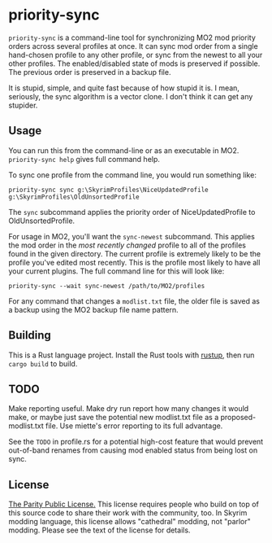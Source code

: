 # priority-sync

`priority-sync` is a command-line tool for synchronizing MO2 mod priority orders across several profiles at once. It can sync mod order from a single hand-chosen profile to any other profile, or sync from the newest to all your other profiles. The enabled/disabled state of mods is preserved if possible. The previous order is preserved in a backup file.

It is stupid, simple, and quite fast because of how stupid it is. I mean, seriously, the sync algorithm is a vector clone. I don't think it can get any stupider.

## Usage

You can run this from the command-line or as an executable in MO2. `priority-sync help` gives full command help.

To sync one profile from the command line, you would run something like:

```text
priority-sync sync g:\SkyrimProfiles\NiceUpdatedProfile g:\SkyrimProfiles\OldUnsortedProfile
```

The `sync` subcommand applies the priority order of NiceUpdatedProfile to OldUnsortedProfile.

For usage in MO2, you'll want the `sync-newest` subcommand. This applies the mod order in the _most recently changed_ profile to all of the profiles found in the given directory. The current profile is extremely likely to be the profile you've edited most recently. This is the profile most likely to have all your current plugins. The full command line for this will look like:

```text
priority-sync --wait sync-newest /path/to/MO2/profiles
```

For any command that changes a `modlist.txt` file, the older file is saved as a backup using the MO2 backup file name pattern.

## Building

This is a Rust language project. Install the Rust tools with [rustup](https://rustup.rs), then run `cargo build` to build.

## TODO

Make reporting useful. Make dry run report how many changes it would make, or maybe just save the potential new modlist.txt file as a proposed-modlist.txt file. Use miette's error reporting to its full advantage.

See the `TODO` in profile.rs for a potential high-cost feature that would prevent out-of-band renames from causing mod enabled status from being lost on sync.

## License

[The Parity Public License.](https://paritylicense.com) This license requires people who build on top of this source code to share their work with the community, too. In Skyrim modding language, this license allows "cathedral" modding, not "parlor" modding. Please see the text of the license for details.
